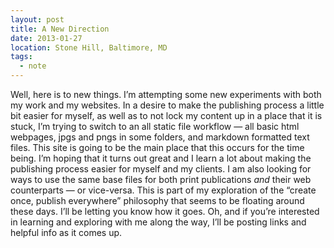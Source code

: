 ```yaml
---
layout: post
title: A New Direction
date: 2013-01-27
location: Stone Hill, Baltimore, MD
tags:
  - note
---
```


Well, here is to new things. I’m attempting some new experiments with both my work and my websites. In a desire to make the publishing process a little bit easier for myself, as well as to not lock my content up in a place that it is stuck, I’m trying to switch to an all static file workflow — all basic html webpages, jpgs and pngs in some folders, and markdown formatted text files. This site is going to be the main place that this occurs for the time being. I’m hoping that it turns out great and I learn a lot about making the publishing process easier for myself and my clients. I am also looking for ways to use the same base files for both print publications *and* their web counterparts — or vice-versa. This is part of my exploration of the “create once, publish everywhere” philosophy that seems to be floating around these days. I’ll be letting you know how it goes. Oh, and if you’re interested in learning and exploring with me along the way, I’ll be posting links and helpful info as it comes up.